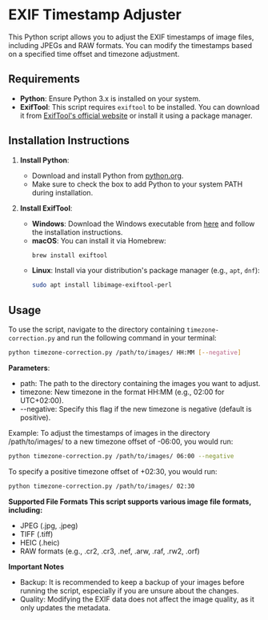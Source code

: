 # EXIF Timestamp Adjuster

This Python script allows you to adjust the EXIF timestamps of image files, including JPEGs and RAW formats. You can modify the timestamps based on a specified time offset and timezone adjustment.

## Requirements

- **Python**: Ensure Python 3.x is installed on your system.
- **ExifTool**: This script requires `exiftool` to be installed. You can download it from [ExifTool's official website](https://exiftool.org/) or install it using a package manager.

## Installation Instructions

1. **Install Python**:
   - Download and install Python from [python.org](https://www.python.org/downloads/).
   - Make sure to check the box to add Python to your system PATH during installation.

2. **Install ExifTool**:
   - **Windows**: Download the Windows executable from [here](https://exiftool.org/) and follow the installation instructions.
   - **macOS**: You can install it via Homebrew:
     ```bash
     brew install exiftool
     ```
   - **Linux**: Install via your distribution's package manager (e.g., `apt`, `dnf`):
     ```bash
     sudo apt install libimage-exiftool-perl
     ```

## Usage

To use the script, navigate to the directory containing `timezone-correction.py` and run the following command in your terminal:
```bash
python timezone-correction.py /path/to/images/ HH:MM [--negative]
```

**Parameters**:

- path: The path to the directory containing the images you want to adjust.
- timezone: New timezone in the format HH:MM (e.g., 02:00 for UTC+02:00).
- --negative: Specify this flag if the new timezone is negative (default is positive).

Example:
To adjust the timestamps of images in the directory /path/to/images/ to a new timezone offset of -06:00, you would run:

```bash
python timezone-correction.py /path/to/images/ 06:00 --negative
```
To specify a positive timezone offset of +02:30, you would run:
    
```bash
python timezone-correction.py /path/to/images/ 02:30
```

**Supported File Formats This script supports various image file formats, including:**

- JPEG (.jpg, .jpeg)
- TIFF (.tiff)
- HEIC (.heic)
- RAW formats (e.g., .cr2, .cr3, .nef, .arw, .raf, .rw2, .orf)

**Important Notes**
- Backup: It is recommended to keep a backup of your images before running the script, especially if you are unsure about the changes.
- Quality: Modifying the EXIF data does not affect the image quality, as it only updates the metadata.